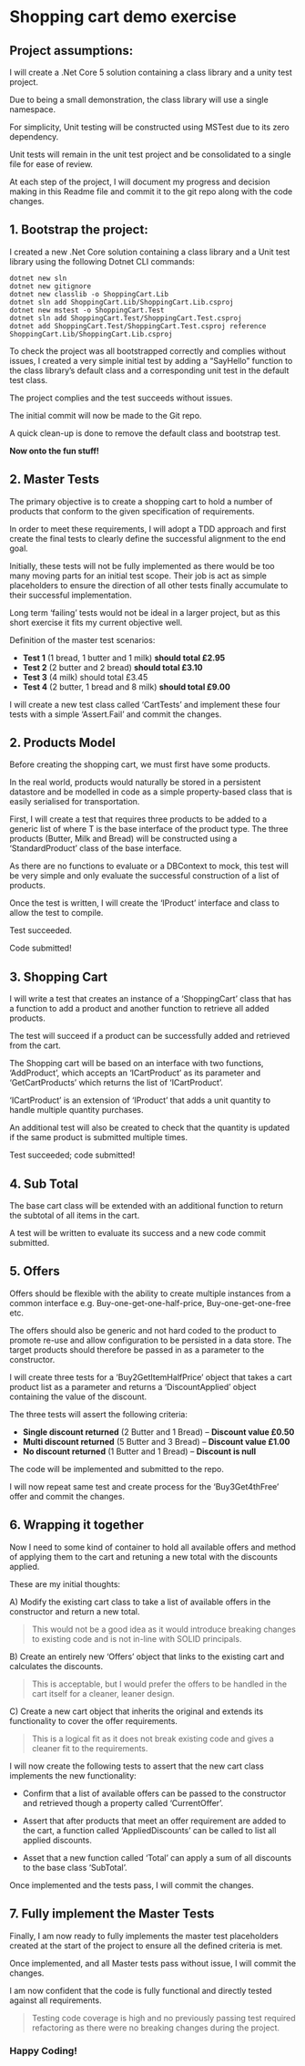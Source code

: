 # Shopping cart demo exercise

## Project assumptions:

I will create a .Net Core 5 solution containing a class library and a unity test project.

Due to being a small demonstration, the class library will use a single namespace.

For simplicity, Unit testing will be constructed using MSTest due to its zero dependency.

Unit tests will remain in the unit test project and be consolidated to a single file for ease of review.

At each step of the project, I will document my progress and decision making in this Readme file and commit it to the git repo along with the code changes.

## 1. Bootstrap the project:

I created a new .Net Core solution containing a class library and a Unit test library using the following Dotnet CLI commands:

```
dotnet new sln
dotnet new gitignore
dotnet new classlib -o ShoppingCart.Lib
dotnet sln add ShoppingCart.Lib/ShoppingCart.Lib.csproj
dotnet new mstest -o ShoppingCart.Test
dotnet sln add ShoppingCart.Test/ShoppingCart.Test.csproj
dotnet add ShoppingCart.Test/ShoppingCart.Test.csproj reference ShoppingCart.Lib/ShoppingCart.Lib.csproj
```

To check the project was all bootstrapped correctly and complies without issues, I created a very simple initial test by adding a “SayHello” function to the class library’s default class and a corresponding unit test in the default test class.

The project complies and the test succeeds without issues.

The initial commit will now be made to the Git repo.

A quick clean-up is done to remove the default class and bootstrap test.

**Now onto the fun stuff!**

## 2. Master Tests

The primary objective is to create a shopping cart to hold a number of products that conform to the given specification of requirements.

In order to meet these requirements, I will adopt a TDD approach and first create the final tests to clearly define the successful alignment to the end goal.  

Initially, these tests will not be fully implemented as there would be too many moving parts for an initial test scope. Their job is act as simple placeholders to ensure the direction of all other tests finally accumulate to their successful implementation.

Long term ‘failing’ tests would not be ideal in a larger project, but as this short exercise it fits my current objective well.

Definition of the master test scenarios:

- **Test 1** (1 bread, 1 butter and 1 milk) **should total £2.95**
- **Test 2** (2 butter and 2 bread) **should total £3.10**
- **Test 3** (4 milk) should total £3.45
- **Test 4** (2 butter, 1 bread and 8 milk) **should total £9.00**

I will create a new test class called ‘CartTests’ and implement these four tests with a simple ‘Assert.Fail’ and commit the changes.

## 2.  Products Model

Before creating the shopping cart, we must first have some products.

In the real world, products would naturally be stored in a persistent datastore and be modelled in code as a simple property-based class that is easily serialised for transportation.

First, I will create a test that requires three products to be added to a generic list of <T> where T is the base interface of the product type. The three products (Butter, Milk and Bread) will be constructed using a ‘StandardProduct’ class of the base interface.

As there are no functions to evaluate or a DBContext to mock, this test will be very simple and only evaluate the successful construction of a list of products.

Once the test is written, I will create the ‘IProduct’ interface and class to allow the test to compile.

Test succeeded.

Code submitted!

## 3. Shopping Cart

I will write a test that creates an instance of a ‘ShoppingCart’ class that has a function to add a product and another function to retrieve all added products.

The test will succeed if a product can be successfully added and retrieved from the cart.

The Shopping cart will be based on an interface with two functions, ‘AddProduct’, which accepts an ‘ICartProduct’ as its parameter and ‘GetCartProducts’ which returns the list of ‘ICartProduct’.

 ‘ICartProduct’ is an extension of ‘IProduct’ that adds a unit quantity to handle multiple quantity purchases.

An additional test will also be created to check that the quantity is updated if the same product is submitted multiple times.

Test succeeded; code submitted!

## 4. Sub Total

The base cart class will be extended with an additional function to return the subtotal of all items in the cart.

A test will be written to evaluate its success and a new code commit submitted.

## 5. Offers

Offers should be flexible with the ability to create multiple instances from a common interface e.g. Buy-one-get-one-half-price, Buy-one-get-one-free etc.

The offers should also be generic and not hard coded to the product to promote re-use and allow configuration to be persisted in a data store. The target products should therefore be passed in as a parameter to the constructor.

I will create three tests for a ‘Buy2GetItemHalfPrice’ object that takes a cart product list as a parameter and returns a ‘DiscountApplied’ object containing the value of the discount.

The three tests will assert the following criteria:

- **Single discount returned** (2 Butter and 1 Bread) – **Discount value £0.50**  
- **Multi discount returned** (5 Butter and 3 Bread) – **Discount value £1.00**  
- **No discount returned** (1 Butter and 1 Bread) – **Discount is null** 

The code will be implemented and submitted to the repo.

I will now repeat same test and create process for the ‘Buy3Get4thFree’ offer and commit the changes.

## 6. Wrapping it together

Now I need to some kind of container to hold all available offers and method of applying them to the cart and retuning a new total with the discounts applied.

These are my initial thoughts:

A) Modify the existing cart class to take a list of available offers in the constructor and return a new total.

> This would not be a good idea as it would introduce breaking changes to existing code and is not in-line with SOLID principals.

B) Create an entirely new ‘Offers’ object that links to the existing cart and calculates the discounts.

> This is acceptable, but I would prefer the offers to be handled in the cart itself for a cleaner, leaner design.

C) Create a new cart object that inherits the original and extends its functionality to cover the offer requirements.

> This is a logical fit as it does not break existing code and gives a cleaner fit to the requirements.


 I will now create the following tests to assert that the new cart class implements the new functionality:

- Confirm that a list of available offers can be passed to the constructor and retrieved though a property called ‘CurrentOffer’.

- Assert that after products that meet an offer requirement are added to the cart, a function called ‘AppliedDiscounts’ can be called to list all applied discounts.

- Asset that a new function called ‘Total’ can apply a sum of all discounts to the base class ‘SubTotal’.

   
Once implemented and the tests pass, I will commit the changes.

## 7. Fully implement the Master Tests

Finally, I am now ready to fully implements the master test placeholders created at the start of the project to ensure all the defined criteria is met.

Once implemented, and all Master tests pass without issue, I will commit the changes.

I am now confident that the code is fully functional and directly tested against all requirements.

> Testing code coverage is high and no previously passing test required refactoring as there were no breaking changes during the project.

### Happy Coding!
